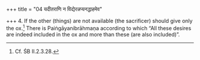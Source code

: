+++
title = "04 यदीतराणि न विद्येरन्नप्यनद्धाहमेव"

+++
4. If the other (things) are not available (the sacrificer) should give only the ox.[^1] There is Paiṅgāyanibrāhmaṇa according to which “All these desires are indeed included in the ox and more than these (are also included)”.


[^1]: Cf. ŚB II.2.3.28. 
